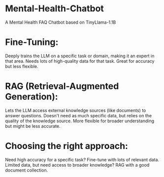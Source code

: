 # Mental-Health-Chatbot
A Mental Health FAQ Chatbot based on TinyLlama-1.1B

# Fine-Tuning:

Deeply trains the LLM on a specific task or domain, making it an expert in that area.
Needs lots of high-quality data for that task.
Great for accuracy but less flexible.

# RAG (Retrieval-Augmented Generation):

Lets the LLM access external knowledge sources (like documents) to answer questions.
Doesn't need as much specific data, but relies on the quality of the knowledge source.
More flexible for broader understanding but might be less accurate.

# Choosing the right approach:
Need high accuracy for a specific task? Fine-tune with lots of relevant data.
Limited data, but need access to broader knowledge? RAG with a good document collection.
